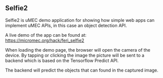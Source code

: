 ## Selfie2

Selfie2 is uMEC demo application for showing how simple web apps can implement
uMEC APIs, in this case an object detection API. 

A live demo of the app can be found at: https://micromec.org/hack/feri_selfie2

When loading the demo page, the browser will open the camera of the device. By
tapping or clicking the image the picture will be sent to a backend which is 
based on the Tensorflow Predict API.

The backend will predict the objects that can found in the captured image.

